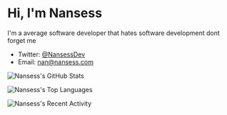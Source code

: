 # Hi, I'm Nansess 

I'm a average software developer that hates software development
dont forget me

- Twitter: [@NansessDev](https://twitter.com/NansessDev)
- Email: nan@nansess.com

![Nansess's GitHub Stats](https://github-readme-stats.vercel.app/api?username=nansess&show_icons=true&theme=radical)

![Nansess's Top Languages](https://github-readme-stats.vercel.app/api/top-langs/?username=Nansess&langs_count=10&layout=compact&theme=radical)

![Nansess's Recent Activity](https://github-readme-stats.vercel.app/api?username=nansess&hide=stars,prs,issues&theme=radical)



